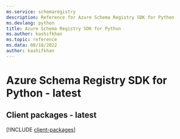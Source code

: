 ```yaml
---
ms.service: schemaregistry
description: Reference for Azure Schema Registry SDK for Python
ms.devlang: python
title: Azure Schema Registry SDK for Python
ms.author: kashifkhan
ms.topic: reference
ms.data: 08/18/2022
author: kashifkhan
---
```

# Azure Schema Registry SDK for Python - latest

## Client packages - latest
[!INCLUDE [client-packages](schema-registry-client-index.md)]